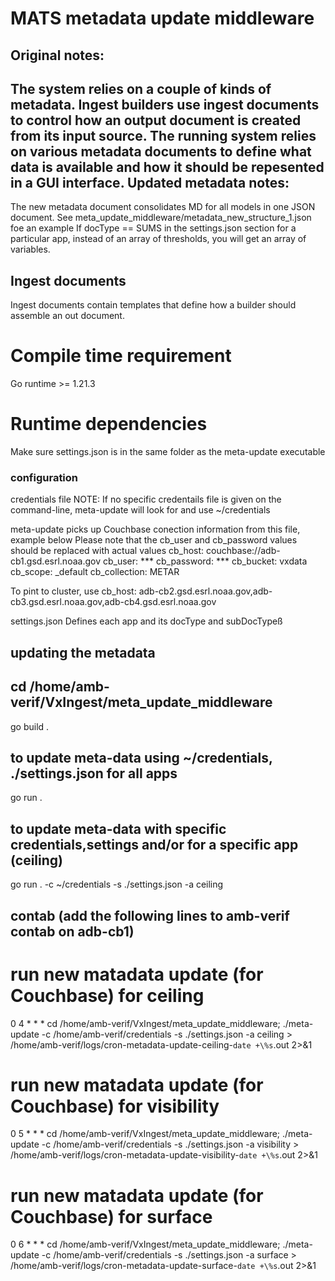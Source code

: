 # MATS metadata update middleware
Original notes:
---------------
The system relies on a couple of kinds of metadata. Ingest builders use ingest documents to control how an output document is created from its input source. The running system relies on various metadata documents to define what data is available and how it should be repesented in a GUI interface.
Updated metadata notes:
-----------------------
The new metadata document consolidates MD for all models in one JSON document.
See meta_update_middleware/metadata_new_structure_1.json foe an example
If docType == SUMS in the settings.json section for a particular app, instead of an array of
thresholds, you will get an array of variables.

## Ingest documents
Ingest documents contain templates that define how a builder should assemble an out document.

# Compile time requirement
Go runtime >= 1.21.3

# Runtime dependencies
Make sure settings.json is in the same folder as the meta-update executable

### configuration
credentials file
NOTE: If no specific credentails file is given on the command-line, meta-update
will look for and use ~/credentials

meta-update picks up Couchbase conection information from this file, example below
Please note that the cb_user and cb_password values should be replaced with actual values
cb_host: couchbase://adb-cb1.gsd.esrl.noaa.gov
cb_user: ***
cb_password: ***
cb_bucket: vxdata
cb_scope: _default
cb_collection: METAR

To pint to cluster, use
cb_host: adb-cb2.gsd.esrl.noaa.gov,adb-cb3.gsd.esrl.noaa.gov,adb-cb4.gsd.esrl.noaa.gov

settings.json
Defines each app and its docType and subDocTypeß

## updating the metadata
## cd /home/amb-verif/VxIngest/meta_update_middleware
go build .
## to update meta-data using ~/credentials, ./settings.json for all apps
go run .
## to update meta-data with specific credentials,settings and/or for a specific app (ceiling)
go run . -c ~/credentials -s ./settings.json -a ceiling


## contab (add the following lines to amb-verif contab on adb-cb1)
# run new matadata update (for Couchbase) for ceiling
0 4 * * * cd /home/amb-verif/VxIngest/meta_update_middleware; ./meta-update -c /home/amb-verif/credentials -s ./settings.json -a ceiling > /home/amb-verif/logs/cron-metadata-update-ceiling-`date +\%s`.out 2>&1

# run new matadata update (for Couchbase) for visibility
0 5 * * * cd /home/amb-verif/VxIngest/meta_update_middleware; ./meta-update -c /home/amb-verif/credentials -s ./settings.json -a visibility > /home/amb-verif/logs/cron-metadata-update-visibility-`date +\%s`.out 2>&1

# run new matadata update (for Couchbase) for surface
0 6 * * * cd /home/amb-verif/VxIngest/meta_update_middleware; ./meta-update -c /home/amb-verif/credentials -s ./settings.json -a surface > /home/amb-verif/logs/cron-metadata-update-surface-`date +\%s`.out 2>&1

